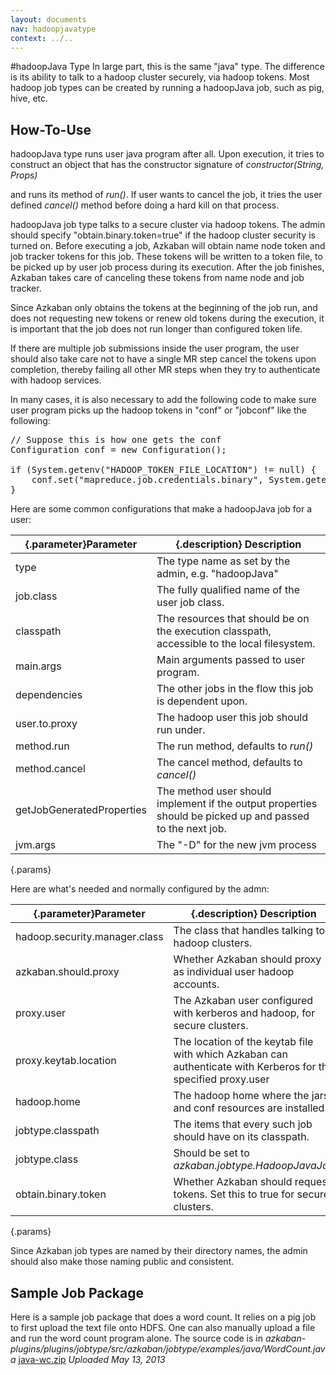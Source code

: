 ```yaml
---
layout: documents
nav: hadoopjavatype
context: ../..
---
```


#hadoopJava Type
In large part, this is the same "java" type. The difference is its ability to talk to a hadoop cluster securely, via hadoop tokens. Most hadoop job types can be created by running a hadoopJava job, such as pig, hive, etc.


## How-To-Use

hadoopJava type runs user java program after all. Upon execution, it tries to construct an object that has the constructor signature of _constructor\(String, Props\)_ 

and runs its method of _run\(\)_. If user wants to cancel the job, it tries the user defined _cancel\(\)_ method before doing a hard kill on that process.

hadoopJava job type talks to a secure cluster via hadoop tokens. The admin should specify "obtain.binary.token=true" if the hadoop cluster security is turned on. Before executing a job, Azkaban will obtain name node token and job tracker tokens for this job. These tokens will be written to a token file, to be picked up by user job process during its execution. After the job finishes, Azkaban takes care of canceling these tokens from name node and job tracker. <br/>

Since Azkaban only obtains the tokens at the beginning of the job run, and does not requesting new tokens or renew old tokens during the execution, it is important that the job does not run longer than configured token life. <br/>

If there are multiple job submissions inside the user program, the user should also take care not to have a single MR step cancel the tokens upon completion, thereby failing all other MR steps when they try to authenticate with hadoop services. <br/>

In many cases, it is also necessary to add the following code to make sure user program picks up the hadoop tokens in "conf" or "jobconf" like the following:<br/>

<pre class="code">
// Suppose this is how one gets the conf
Configuration conf = new Configuration();

if (System.getenv("HADOOP_TOKEN_FILE_LOCATION") != null) {
    conf.set("mapreduce.job.credentials.binary", System.getenv("HADOOP_TOKEN_FILE_LOCATION"));
}
</pre>

Here are some common configurations that make a hadoopJava job for a user:

|{.parameter}Parameter               |{.description} Description                                                       					|
|---------------------|-----------------------------------------------------------------------------------------------------------------|
|type		          | The type name as set by the admin, e.g. "hadoopJava"															|
|job.class            | The fully qualified name of the user job class.																	|
|classpath        	  | The resources that should be on the execution classpath, accessible to the local filesystem.					|
|main.args	          | Main arguments passed to user program.               	 														|
|dependencies 		  | The other jobs in the flow this job is dependent upon.										 					|
|user.to.proxy		  | The hadoop user this job should run under.  																	|
|method.run			  | The run method, defaults to _run\(\)_																			|
|method.cancel		  | The cancel method, defaults to _cancel\(\)_																		|
|getJobGeneratedProperties | The method user should implement if the output properties should be picked up and passed to the next job.	|
|jvm.args			  | The "-D" for the new jvm process																				|
{.params}

Here are what's needed and normally configured by the admn:

|{.parameter}Parameter               |{.description} Description																		|
|---------------------|-----------------------------------------------------------------------------------------------------------------|
|hadoop.security.manager.class | The class that handles talking to hadoop clusters.														|
|azkaban.should.proxy          | Whether Azkaban should proxy as individual user hadoop accounts.										|
|proxy.user          			| The Azkaban user configured with kerberos and hadoop, for secure clusters.							|
|proxy.keytab.location         | The location of the keytab file with which Azkaban can authenticate with Kerberos for the specified proxy.user		|
|hadoop.home          			| The hadoop home where the jars and conf resources are installed.										|
|jobtype.classpath				| The items that every such job should have on its classpath.											|
|jobtype.class					| Should be set to _azkaban.jobtype.HadoopJavaJob_														|
|obtain.binary.token			| Whether Azkaban should request tokens. Set this to true for secure clusters.							|
{.params}

Since Azkaban job types are named by their directory names, the admin should also make those naming public and consistent.


## Sample Job Package
Here is a sample job package that does a word count. It relies on a pig job to first upload the text file onto HDFS. One can also manually upload a file and run the word count program alone.
The source code is in _azkaban-plugins/plugins/jobtype/src/azkaban/jobtype/examples/java/WordCount.java_
[java-wc.zip](https://s3.amazonaws.com/azkaban2/azkaban2/samplejobs/java-wc.zip) _Uploaded May 13, 2013_


